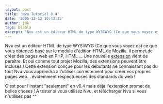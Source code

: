 ```yaml
---
layout: post
title: 'Nvu Tutorial 0.4'
date: '2005-12-12 10:43:35'
author: j0k
tags: blabla
excerpt: "Nvu est un éditeur HTML de type WYSIWYG (Ce que vous voyez est ce que vous obtenez) basé sur le module d'édition HTML de Mozilla, il permet de créer des pages web en PHP, HTML ...     \nUne nouvelle [extension](http://extensions.geckozone.org/NvuTutorial/) vient de paraître. Et oui comme tout projet Mozilla, des extensions peuvent être incluses !  \n     …"
---
```


Nvu est un éditeur HTML de type WYSIWYG (Ce que vous voyez est ce que vous obtenez) basé sur le module d'édition HTML de Mozilla, il permet de créer des pages web en PHP, HTML ...
Une nouvelle [extension](http://extensions.geckozone.org/NvuTutorial/) vient de paraître. Et oui comme tout projet Mozilla, des extensions peuvent être incluses !   Cette extension conçue pour les débutants ne connaissant pas du tout Nvu vous apprendra à l'utiliser correctement pour créer vos propres pages web... évidemment respectueuses des standards du web !

C'est pour l'instant "seulement" en v0.4 mais déjà l'extension promet de belles choses !   A tester si vous utilisez Nvu, et télécharger Nvu si vous n'utilisez pas ^^
